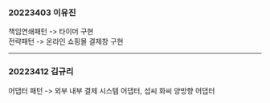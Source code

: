 ### 20223403 이유진

책임연쇄패턴 -> 타이머 구현 <br/>
전략패턴 -> 온라인 쇼핑몰 결제창 구현

---

### 20223412 김규리

어댑터 패턴 -> 외부 내부 결제 시스템 어댑터, 섭씨 화씨 양방향 어댑터
